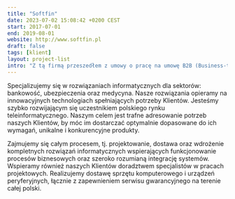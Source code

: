 ```yaml
---
title: "Softfin"
date: 2023-07-02 15:08:42 +0200 CEST
start: 2017-07-01
end: 2019-08-01
website: http://www.softfin.pl
draft: false
tags: [klient]
layout: project-list
intro: "Z tą firmą przeszedłem z umowy o pracę na umowę B2B (Business-to-Business). Lider firmy, główny specjalista techniczny z Allianz, oraz ja sam, spotkaliśmy się w siedzibie Allianz w Warszawie, i po rozmowie kwalifikacyjnej uzgodniliśmy projekt do podjęcia oraz inne szczegóły."
---
```


Specjalizujemy się w rozwiązaniach informatycznych dla sektorów: bankowość, ubezpieczenia oraz medycyna. Nasze rozwiązania opieramy na innowacyjnych technologiach spełniających potrzeby Klientów. Jesteśmy szybko rozwijającym się uczestnikiem polskiego rynku teleinformatycznego. Naszym celem jest trafne adresowanie potrzeb naszych Klientów, by móc im dostarczać optymalnie dopasowane do ich wymagań, unikalne i konkurencyjne produkty.

Zajmujemy się całym procesem, tj. projektowanie, dostawa oraz wdrożenie kompletnych rozwiązań informatycznych wspierających funkcjonowanie procesów biznesowych oraz szeroko rozumianą integrację systemów. Wspieramy również naszych Klientów doradztwem specjalistów w pracach projektowych. Realizujemy dostawę sprzętu komputerowego i urządzeń peryferyjnych, łącznie z zapewnieniem serwisu gwarancyjnego na terenie całej polski.